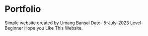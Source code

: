 # Portfolio
Simple website created by Umang Bansal
Date- 5-July-2023
Level- Beginner
Hope you Like This Website.

